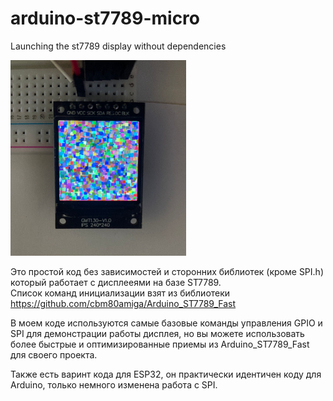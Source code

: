 # arduino-st7789-micro
Launching the st7789 display without dependencies

![Test display](test-screen.png)

Это простой код без зависимостей и сторонних библиотек (кроме SPI.h) который работает с дисплееями на базе ST7789.  
Список команд инициализации взят из библиотеки https://github.com/cbm80amiga/Arduino_ST7789_Fast

В моем коде используются самые базовые команды управления GPIO и SPI для демонстрации работы дисплея, но вы можете использовать более быстрые и оптимизированные приемы из Arduino_ST7789_Fast для своего проекта.

Также есть варинт кода для ESP32, он практически идентичен коду для Arduino, только немного изменена работа с SPI.
